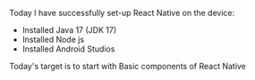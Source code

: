 Today I have successfully set-up React Native on the device:
- Installed Java 17 (JDK 17)
- Installed Node js
- Installed Android Studios

Today's target is to start with Basic components of React Native
